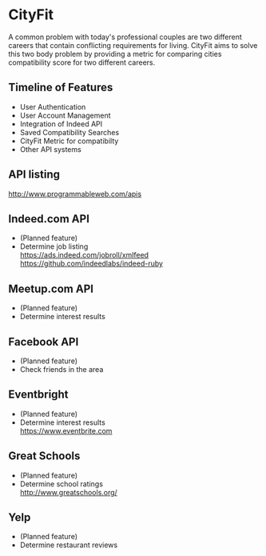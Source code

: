 # CityFit  

A common problem with today's professional couples are two different careers
that contain conflicting requirements for living. CityFit aims to solve this
two body problem by providing a metric for comparing cities compatibility score
for two different careers.  

## Timeline of Features  

* User Authentication  
* User Account Management  
* Integration of Indeed API  
* Saved Compatibility Searches  
* CityFit Metric for compatibilty  
* Other API systems  

## API listing  
http://www.programmableweb.com/apis

## Indeed.com API  
- (Planned feature)  
- Determine job listing  
https://ads.indeed.com/jobroll/xmlfeed  
https://github.com/indeedlabs/indeed-ruby  

## Meetup.com API  
- (Planned feature)  
- Determine interest results  

## Facebook API
- (Planned feature)
- Check friends in the area

## Eventbright
- (Planned feature)  
- Determine interest results  
https://www.eventbrite.com  

## Great Schools
- (Planned feature)  
- Determine school ratings  
http://www.greatschools.org/  

## Yelp
- (Planned feature)  
- Determine restaurant reviews  
